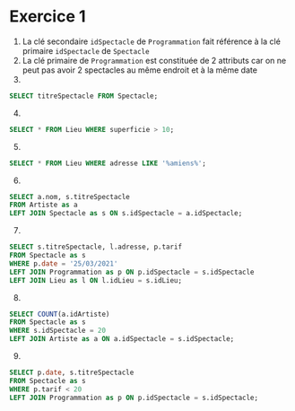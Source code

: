 # Exercice 1
1. La clé secondaire `idSpectacle` de `Programmation` fait référence à la clé primaire `idSpectacle` de `Spectacle`
2. La clé primaire de `Programmation` est constituée de 2 attributs car on ne peut pas avoir 2 spectacles au même endroit et à la même date
3.
```SQL
SELECT titreSpectacle FROM Spectacle;
```
4.
```SQL
SELECT * FROM Lieu WHERE superficie > 10;
```
5.
```SQL
SELECT * FROM Lieu WHERE adresse LIKE '%amiens%';
```
6.
```SQL
SELECT a.nom, s.titreSpectacle
FROM Artiste as a
LEFT JOIN Spectacle as s ON s.idSpectacle = a.idSpectacle;
```
7.
```SQL
SELECT s.titreSpectacle, l.adresse, p.tarif
FROM Spectacle as s
WHERE p.date = '25/03/2021'
LEFT JOIN Programmation as p ON p.idSpectacle = s.idSpectacle
LEFT JOIN Lieu as l ON l.idLieu = s.idLieu;
```
8.
```SQL
SELECT COUNT(a.idArtiste)
FROM Spectacle as s
WHERE s.idSpectacle = 20
LEFT JOIN Artiste as a ON a.idSpectacle = s.idSpectacle;
```
9.
```SQL
SELECT p.date, s.titreSpectacle
FROM Spectacle as s
WHERE p.tarif < 20 
LEFT JOIN Programmation as p ON p.idSpectacle = s.idSpectacle;
```
